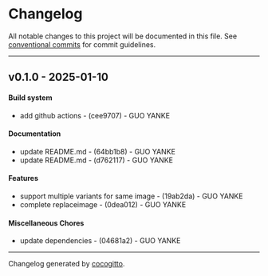 # Changelog
All notable changes to this project will be documented in this file. See [conventional commits](https://www.conventionalcommits.org/) for commit guidelines.

- - -
## v0.1.0 - 2025-01-10
#### Build system
- add github actions - (cee9707) - GUO YANKE
#### Documentation
- update README.md - (64bb1b8) - GUO YANKE
- update README.md - (d762117) - GUO YANKE
#### Features
- support multiple variants for same image - (19ab2da) - GUO YANKE
- complete replaceimage - (0dea012) - GUO YANKE
#### Miscellaneous Chores
- update dependencies - (04681a2) - GUO YANKE

- - -

Changelog generated by [cocogitto](https://github.com/cocogitto/cocogitto).